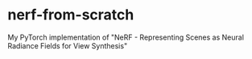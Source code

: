 # nerf-from-scratch
My PyTorch implementation of "NeRF - Representing Scenes as Neural Radiance Fields for View Synthesis"


